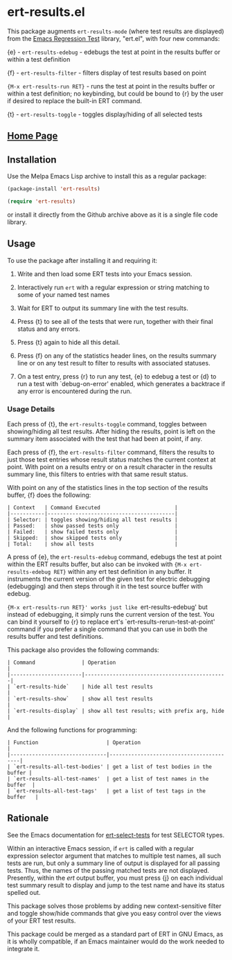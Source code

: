 # ert-results.el

This package augments `ert-results-mode` (where test results are
displayed) from the [Emacs Regression Test](https://www.gnu.org/software/emacs/manual/html_mono/ert.html) library, "ert.el", with four new commands:

{e} - `ert-results-edebug`  - edebugs the test at point in the results buffer or within a test definition

{f} - `ert-results-filter`  - filters display of test results based on point

`{M-x ert-results-run RET}` - runs the test at point in the results buffer or within a test definition; no keybinding, but could be bound to {r} by the user if desired to replace the built-in ERT command.

{t} - `ert-results-toggle`  - toggles display/hiding of all selected tests

## [Home Page](https://github.com/rswgnu/ert-results)

## Installation

Use the Melpa Emacs Lisp archive to install this as a regular package:

```lisp
(package-install 'ert-results)

(require 'ert-results)
```

or install it directly from the Github archive above as it is a single file code library.

## Usage

To use the package after installing it and requiring it:

1. Write and then load some ERT tests into your Emacs session.

2. Interactively run `ert` with a regular expression or string matching to
   some of your named test names

3. Wait for ERT to output its summary line with the test results.

4. Press {t} to see all of the tests that were run, together with their
   final status and any errors.

5. Press {t} again to hide all this detail.

6. Press {f} on any of the statistics header lines, on the results summary
   line or on any test result to filter to results with associated statuses.

7. On a test entry, press {r} to run any test, {e} to edebug a test or {d}
   to run a test with `debug-on-error' enabled, which generates a backtrace
   if any error is encountered during the run.

### Usage Details

Each press of {t}, the `ert-results-toggle` command, toggles between
showing/hiding all test results.  After hiding the results, point is left on
the summary item associated with the test that had been at point, if any.

Each press of {f}, the `ert-results-filter` command, filters the results to
just those test entries whose result status matches the current context at
point.  With point on a results entry or on a result character in the
results summary line, this filters to entries with that same result status.

With point on any of the statistics lines in the top section of the
results buffer, {f} does the following:

	| Context   | Command Executed                        |
	|-----------|-----------------------------------------|
	| Selector: | toggles showing/hiding all test results |
	| Passed:   | show passed tests only                  |
	| Failed:   | show failed tests only                  |
	| Skipped:  | show skipped tests only                 |
	| Total:    | show all tests                          |

A press of {e}, the `ert-results-edebug` command, edebugs the test at
point within the ERT results buffer, but also can be invoked with
`{M-x ert-results-edebug RET}` within any ert test definition in any
buffer.  It instruments the current version of the given test for
electric debugging (edebugging) and then steps through it in the test
source buffer with edebug.

`{M-x ert-results-run RET}' works just like `ert-results-edebug' but
instead of edebugging, it simply runs the current version of the test.
You can bind it yourself to {r} to replace ert's
`ert-results-rerun-test-at-point' command if you prefer a single
command that you can use in both the results buffer and test
definitions.

This package also provides the following commands:

    | Command               | Operation                                    |
	|-----------------------|----------------------------------------------|
	| `ert-results-hide`    | hide all test results                        |
	| `ert-results-show`    | show all test results                        |
	| `ert-results-display` | show all test results; with prefix arg, hide |

And the following functions for programming:

    | Function                      | Operation                               |
	|-------------------------------|-----------------------------------------|
    | `ert-results-all-test-bodies' | get a list of test bodies in the buffer |
    | `ert-results-all-test-names'  | get a list of test names in the buffer  |
    | `ert-results-all-test-tags'   | get a list of test tags in the buffer   |


## Rationale

See the Emacs documentation for [ert-select-tests](https://www.gnu.org/software/emacs/manual/html_mono/ert.html#Test-Selectors)
for test SELECTOR types.

Within an interactive Emacs session, if `ert` is called with a regular
expression selector argument that matches to multiple test names, all
such tests are run, but only a summary line of output is displayed for
all passing tests.  Thus, the names of the passing matched tests are
not displayed.  Presently, within the *ert* output buffer, you must press
{j} on each individual test summary result to display and jump to the
test name and have its status spelled out.

This package solves those problems by adding new context-sensitive
filter and toggle show/hide commands that give you easy control over
the views of your ERT test results.

This package could be merged as a standard part of ERT in GNU Emacs, as it
is wholly compatible, if an Emacs maintainer would do the work needed to
integrate it.
